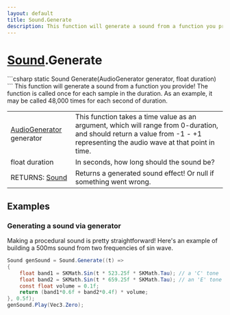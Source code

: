 ```yaml
---
layout: default
title: Sound.Generate
description: This function will generate a sound from a function you provide! The function is called once for each sample in the duration. As an example, it may be called 48,000 times for each second of duration.
---
```

# [Sound]({{site.url}}/Pages/StereoKit/Sound.html).Generate

<div class='signature' markdown='1'>
```csharp
static Sound Generate(AudioGenerator generator, float duration)
```
This function will generate a sound from a function you
provide! The function is called once for each sample in the
duration. As an example, it may be called 48,000 times for each
second of duration.
</div>

|  |  |
|--|--|
|[AudioGenerator]({{site.url}}/Pages/StereoKit/AudioGenerator.html) generator|This function takes a time value as an             argument, which will range from 0-duration, and should return a             value from -1 - +1 representing the audio wave at that point in             time.|
|float duration|In seconds, how long should the sound be?|
|RETURNS: [Sound]({{site.url}}/Pages/StereoKit/Sound.html)|Returns a generated sound effect! Or null if something went wrong.|





## Examples

### Generating a sound via generator
Making a procedural sound is pretty straightforward! Here's
an example of building a 500ms sound from two frequencies of
sin wave.
```csharp
Sound genSound = Sound.Generate((t) =>
{
	float band1 = SKMath.Sin(t * 523.25f * SKMath.Tau); // a 'C' tone
	float band2 = SKMath.Sin(t * 659.25f * SKMath.Tau); // an 'E' tone
	const float volume = 0.1f;
	return (band1*0.6f + band2*0.4f) * volume;
}, 0.5f);
genSound.Play(Vec3.Zero);
```

